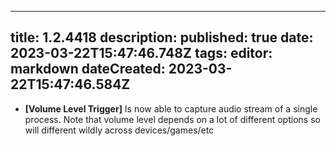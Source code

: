 
---
title: 1.2.4418
description: 
published: true
date: 2023-03-22T15:47:46.748Z
tags: 
editor: markdown
dateCreated: 2023-03-22T15:47:46.584Z
---		
		
- **[Volume Level Trigger]** Is now able to capture audio stream of a single process. Note that volume level depends on a lot of different options so will different wildly across devices/games/etc